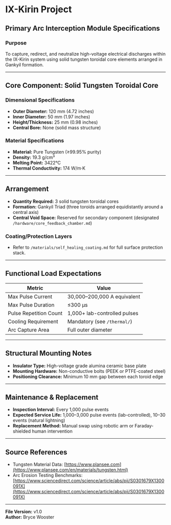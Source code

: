# IX-Kirin Project  
## Primary Arc Interception Module Specifications  

### Purpose  
To capture, redirect, and neutralize high-voltage electrical discharges within the IX-Kirin system using solid tungsten toroidal core elements arranged in Gankyil formation.

---

## Core Component: Solid Tungsten Toroidal Core  

### Dimensional Specifications  

- **Outer Diameter:** 120 mm (4.72 inches)  
- **Inner Diameter:** 50 mm (1.97 inches)  
- **Height/Thickness:** 25 mm (0.98 inches)  
- **Central Bore:** None (solid mass structure)  

### Material Specifications  

- **Material:** Pure Tungsten (≥99.95% purity)  
- **Density:** 19.3 g/cm³  
- **Melting Point:** 3422°C  
- **Thermal Conductivity:** 174 W/m·K  

---

## Arrangement  

- **Quantity Required:** 3 solid tungsten toroidal cores  
- **Formation:** Gankyil Triad (three toroids arranged equidistantly around a central axis)  
- **Central Void Space:** Reserved for secondary component (designated `/hardware/core_feedback_chamber.md`)  

### Coating/Protection Layers  

- Refer to `/materials/self_healing_coating.md` for full surface protection stack.  

---

## Functional Load Expectations  

| Metric                    | Value                        |
|--------------------------|-----------------------------|
| Max Pulse Current        | 30,000–200,000 A equivalent |
| Max Pulse Duration       | ≤300 μs                     |
| Pulse Repetition Count   | 1,000+ lab-controlled pulses |
| Cooling Requirement      | Mandatory (see `/thermal/`)  |
| Arc Capture Area         | Full outer diameter          |

---

## Structural Mounting Notes  

- **Insulator Type:** High-voltage grade alumina ceramic base plate  
- **Mounting Hardware:** Non-conductive bolts (PEEK or PTFE-coated steel)  
- **Positioning Clearance:** Minimum 10 mm gap between each toroid edge  

---

## Maintenance & Replacement  

- **Inspection Interval:** Every 1,000 pulse events  
- **Expected Service Life:** 1,000–3,000 pulse events (lab-controlled), 10–30 events (natural lightning)  
- **Replacement Method:** Manual swap using robotic arm or Faraday-shielded human intervention  

---

## Source References  

- Tungsten Material Data: [https://www.plansee.com](https://www.plansee.com/en/materials/tungsten.html)  
- Arc Erosion Testing Benchmarks: [https://www.sciencedirect.com/science/article/abs/pii/S0301679X1300091X](https://www.sciencedirect.com/science/article/abs/pii/S0301679X1300091X)  

---

**File Version:** v1.0  
**Author:** Bryce Wooster 
